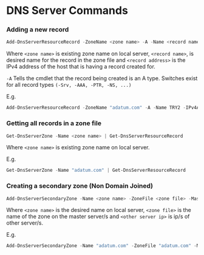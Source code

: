 # DNS Server Commands

### Adding a new record
```PowerShell
Add-DnsServerResourceRecord -ZoneName <zone name> -A -Name <record name> -IPv4Address <record address> -CreatePtr
```

Where `<zone name>` is existing zone name on local server, `<record name>`, is desired name for the record in the zone file and `<record address>` is the IPv4 address of the host that is having a record created for.

`-A` Tells the cmdlet that the record being created is an A type.
Switches exist for all record types `(-Srv, -AAA, -PTR, -NS, ...)`

E.g.
```PowerShell
Add-DnsServerResourceRecord -ZoneName "adatum.com" -A -Name TRY2 -IPv4Address 192.168.1.202 -CreatePtr
```

### Getting all records in a zone file

```PowerShell
Get-DnsServerZone -Name <zone name> | Get-DnsServerResourceRecord
```

Where `<zone name>` is existing zone name on local server.

E.g.
```PowerShell
Get-DnsServerZone -Name "adatum.com" | Get-DnsServerResourceRecord
```

### Creating a secondary zone (Non Domain Joined)

```PowerShell
Add-DnsServerSecondaryZone -Name <zone name> -ZoneFile <zone file> -MasterServers <other server ip>
```

Where `<zone name>` is the desired name on local server, `<zone file>` is the name of the zone on the master server/s and `<other server ip>` is ip/s of other server/s.

E.g.
```PowerShell
Add-DnsServerSecondaryZone -Name "adatum.com" -ZoneFile "adatum.com" -MasterServers 172.16.0.10
```
